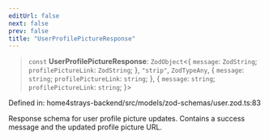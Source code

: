 ```yaml
---
editUrl: false
next: false
prev: false
title: "UserProfilePictureResponse"
---
```


> `const` **UserProfilePictureResponse**: `ZodObject`\<\{ `message`: `ZodString`; `profilePictureLink`: `ZodString`; \}, `"strip"`, `ZodTypeAny`, \{ `message`: `string`; `profilePictureLink`: `string`; \}, \{ `message`: `string`; `profilePictureLink`: `string`; \}\>

Defined in: home4strays-backend/src/models/zod-schemas/user.zod.ts:83

Response schema for user profile picture updates.
Contains a success message and the updated profile picture URL.
